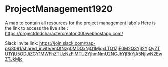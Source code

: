 # ProjectManagement1920
A map to contain all resources for the project management labo's
Here is the link to access the live site : https://projectdndcharactercreator.000webhostapp.com/

Slack invite link: https://join.slack.com/t/ap-pkj8091/shared_invite/enQtNzg0MDQxNjQ1MjgxLTQ1ZjE0M2Q3YjI2YjQyZTU1YjU5ODJiZGY1MWFhZTUzNzFiMTU2YjhmNmU2NGJhYjRkYjA5NjIwN2EwZTJkMjc

